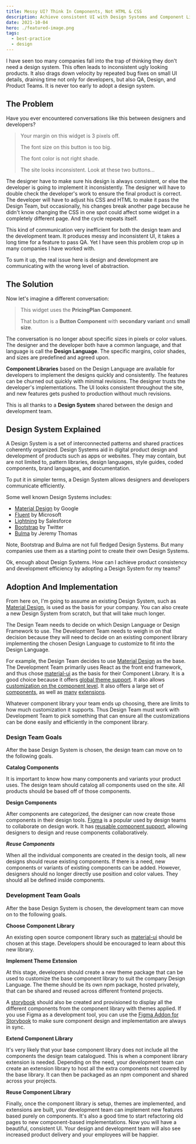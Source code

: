 ```yaml
---
title: Messy UI? Think In Components, Not HTML & CSS
description: Achieve consistent UI with Design Systems and Component Libraries.
date: 2021-10-04
hero: ./featured-image.png
tags:
  - best-practice
  - design
---
```


I have seen too many companies fall into the trap of thinking they don't need a design system. This often leads to inconsistent ugly looking products. It also drags down velocity by repeated bug fixes on small UI details, draining time not only for developers, but also QA, Design, and Product Teams. It is never too early to adopt a design system.

## The Problem

Have you ever encountered conversations like this between designers and developers?

> Your margin on this widget is 3 pixels off.
>
> The font size on this button is too big.
>
> The font color is not right shade.
>
> The site looks inconsistent. Look at these two buttons...

The designer have to make sure his design is always consistent, or else the developer is going to implement it inconsistently. The designer will have to double check the developer's work to ensure the final product is correct. The developer will have to adjust his CSS and HTML to make it pass the Design Team, but occasionally, his changes break another page because he didn't know changing the CSS in one spot could affect some widget in a completely different page. And the cycle repeats itself.

This kind of communication very inefficient for both the design team and the development team. It produces messy and inconsistent UI, it takes a long time for a feature to pass QA. Yet I have seen this problem crop up in many companies I have worked with.

To sum it up, the real issue here is design and development are communicating with the wrong level of abstraction.

## The Solution

Now let's imagine a different conversation:

> This widget uses the **PricingPlan Component**.
>
> That button is a **Button Component** with **secondary variant** and **small size**.

The conversation is no longer about specific sizes in pixels or color values. The designer and the developer both have a common language, and that language is call the **Design Language**. The specific margins, color shades, and sizes are predefined and agreed upon.

**Component Libraries** based on the Design Language are available for developers to implement the designs quickly and consistently. The features can be churned out quickly with minimal revisions. The designer trusts the developer's implementations. The UI looks consistent throughout the site, and new features gets pushed to production without much revisions.

This is all thanks to a **Design System** shared between the design and development team.

## Design System Explained

A Design System is a set of interconnected patterns and shared practices coherently organized. Design Systems aid in digital product design and development of products such as apps or websites. They may contain, but are not limited to, pattern libraries, design languages, style guides, coded components, brand languages, and documentation.

To put it in simpler terms, a Design System allows designers and developers communicate efficiently.

Some well known Design Systems includes:

- [Material Design](https://material.io/components) by Google
- [Fluent](https://developer.microsoft.com/en-us/fluentui#/) by Microsoft
- [Lightning](https://www.lightningdesignsystem.com/) by Salesforce
- [Bootstrap](https://getbootstrap.com/docs/5.1/getting-started/introduction/) by Twitter
- [Bulma](https://bulma.io/) by Jeremy Thomas

Note, Bootstrap and Bulma are not full fledged Design Systems. But many companies use them as a starting point to create their own Design Systems.

Ok, enough about Design Systems. How can I achieve product consistency and development efficiency by adopting a Design System for my teams?

## Adoption And Implementation

From here on, I'm going to assume an existing Design System, such as [Material Design](https://material.io/components), is used as the basis for your company. You can also create a new Design System from scratch, but that will take much longer.

The Design Team needs to decide on which Design Language or Design Framework to use. The Development Team needs to weigh in on that decision because they will need to decide on an existing component library implementing the chosen Design Language to customize to fit into the Design Language.

For example, the Design Team decides to use [Material Design](https://material.io/components) as the base. The Development Team primarily uses React as the front end framework, and thus chose [material-ui](https://mui.com/) as the basis for their Component Library. It is a good choice because it offers [global theme support](https://mui.com/customization/theming/). It also allows [customization on the component level](https://mui.com/customization/how-to-customize/). It also offers a large set of [components](https://mui.com/customization/how-to-customize/), as well as [many](https://github.com/gregnb/mui-datatables) [extensions](https://www.npmjs.com/package/@mui/lab).

Whatever component library your team ends up choosing, there are limits to how much customization it supports. Thus Design Team must work with Development Team to pick something that can ensure all the customizations can be done easily and efficiently in the component library.

### Design Team Goals

After the base Design System is chosen, the design team can move on to the following goals.

**Catalog Components**

It is important to know how many components and variants your product uses. The design team should catalog all components used on the site. All products should be based off of those components.

**Design Components**

After components are categorized, the designer can now create those components in their design tools. [Figma](https://www.figma.com/) is a popular used by design teams to collaborate on design work. It has [reusable component support](https://help.figma.com/hc/en-us/articles/360038662654-Guide-to-Components-in-Figma), allowing designers to design and reuse components collaboratively.

**_Reuse Components_**

When all the individual components are created in the design tools, all new designs should reuse existing components. If there is a need, new components or variants of existing components can be added. However, designers should no longer directly use position and color values. They should all be defined inside components.

### Development Team Goals

After the base Design System is chosen, the development team can move on to the following goals.

**Choose Component Library**

An existing open source component library such as [material-ui](https://mui.com/) should be chosen at this stage. Developers should be encouraged to learn about this new library.

**Implement Theme Extension**

At this stage, developers should create a new theme package that can be used to customize the base component library to suit the company Design Language. The theme should be its own npm package, hosted privately, that can be shared and reused across different frontend projects.

A [storybook](https://storybook.js.org/) should also be created and provisioned to display all the different components from the component library with themes applied. If you use Figma as a development tool, you can use the [Figma Addon for Storybook](https://help.figma.com/hc/en-us/articles/360045003494-Storybook-and-Figma) to make sure component design and implementation are always in sync.

**Extend Component Library**

It's very likely that your base component library does not include all the components the design team catalogued. This is when a component library extension is needed. Depending on the need, your development team can create an extension library to host all the extra components not covered by the base library. It can then be packaged as an npm component and shared across your projects.

**Reuse Component Library**

Finally, once the component library is setup, themes are implemented, and extensions are built, your development team can implement new features based purely on components. It's also a good time to start refactoring old pages to new component-based implementations. Now you will have a beautiful, consistent UI. Your design and development team will also see increased product delivery and your employees will be happier.
